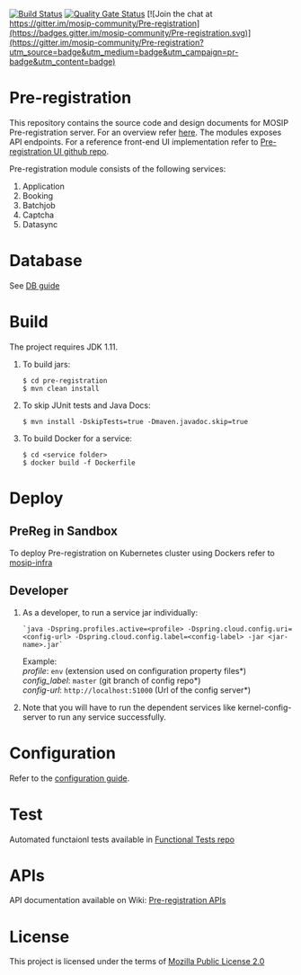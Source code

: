 [![Build Status](https://travis-ci.org/mosip/pre-registration.svg?branch=master)](https://travis-ci.org/mosip/pre-registration)
[![Quality Gate Status](https://sonarcloud.io/api/project_badges/measure?project=mosip_pre-registration&metric=alert_status)](https://sonarcloud.io/dashboard?id=mosip_pre-registration)
[![Join the chat at https://gitter.im/mosip-community/Pre-registration](https://badges.gitter.im/mosip-community/Pre-registration.svg)](https://gitter.im/mosip-community/Pre-registration?utm_source=badge&utm_medium=badge&utm_campaign=pr-badge&utm_content=badge)

# Pre-registration 
This repository contains the source code and design documents for MOSIP Pre-registration server.  For an overview refer [here](https://nayakrounak.gitbook.io/mosip-docs/v/1.2.0/modules/registration/pre-registration).  The modules exposes API endpoints. For a reference front-end UI implementation refer to [Pre-registration UI github repo](https://github.com/mosip/pre-registration-ui/tree/1.2.0-rc2).

Pre-registration module consists of the following services:
1. Application
2. Booking
3. Batchjob
4. Captcha
5. Datasync

# Database

See [DB guide](db_scripts/README.md)

# Build
The project requires JDK 1.11. 
1. To build jars:
    ```
    $ cd pre-registration
    $ mvn clean install 
    ```
1. To skip JUnit tests and Java Docs:
    ```
    $ mvn install -DskipTests=true -Dmaven.javadoc.skip=true
    ```
1. To build Docker for a service:
    ```
    $ cd <service folder>
    $ docker build -f Dockerfile
    ```

# Deploy

## PreReg in Sandbox
To deploy Pre-registration on Kubernetes cluster using Dockers refer to [mosip-infra](https://github.com/mosip/mosip-infra/tree/1.2.0-rc2/deployment/v3)

## Developer

1. As a developer, to run a service jar individually:
    ```
    `java -Dspring.profiles.active=<profile> -Dspring.cloud.config.uri=<config-url> -Dspring.cloud.config.label=<config-label> -jar <jar-name>.jar`
    ```
    Example:  
        _profile_: `env` (extension used on configuration property files*)    
        _config_label_: `master` (git branch of config repo*)  
        _config-url_: `http://localhost:51000` (Url of the config server*)  
	
1. Note that you will have to run the dependent services like kernel-config-server to run any service successfully.    

# Configuration
Refer to the [configuration guide](docs/configuration.md).

# Test
Automated functaionl tests available in [Functional Tests repo](https://github.com/mosip/mosip-functional-tests)

# APIs
API documentation available on Wiki: [Pre-registration APIs]()

# License
This project is licensed under the terms of [Mozilla Public License 2.0](https://github.com/mosip/mosip-platform/blob/master/LICENSE)

